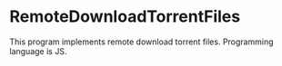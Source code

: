 # RemoteDownloadTorrentFiles
This program implements remote download torrent files. Programming language is JS.

